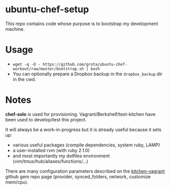 ubuntu-chef-setup
=================

This repo contains code whose purpose is to bootstrap my development machine.

Usage
=====

- `wget -q -O - https://github.com/grota/ubuntu-chef-workout/raw/master/bootstrap.sh | bash`
- You can optionally prepare a Dropbox backup in the `dropbox_backup` dir in the cwd.

Notes
=====

**chef-solo** is used for provisioning. Vagrant/Berkshelf/test-kitchen have
been used to develop/test this project.

It will always be a work-in-progress but it is already useful because it sets up:

- various useful packages (compile dependencies, system ruby, LAMP)
- a user-installed rvm (with ruby 2.1.0)
- and most importantly my dotfiles environment (vim/tmux/hub/aliases/functions/...)

There are many configuration parameters described on the [kitchen-vagrant][1]
github gem repo page (provider, synced_folders, network, customize mem/cpu).

[1]: https://github.com/test-kitchen/kitchen-vagrant
[2]: https://github.com/fnichol/chef-rvm
